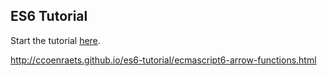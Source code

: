 ## ES6 Tutorial

Start the tutorial [here](http://ccoenraets.github.io/es6-tutorial).

http://ccoenraets.github.io/es6-tutorial/ecmascript6-arrow-functions.html